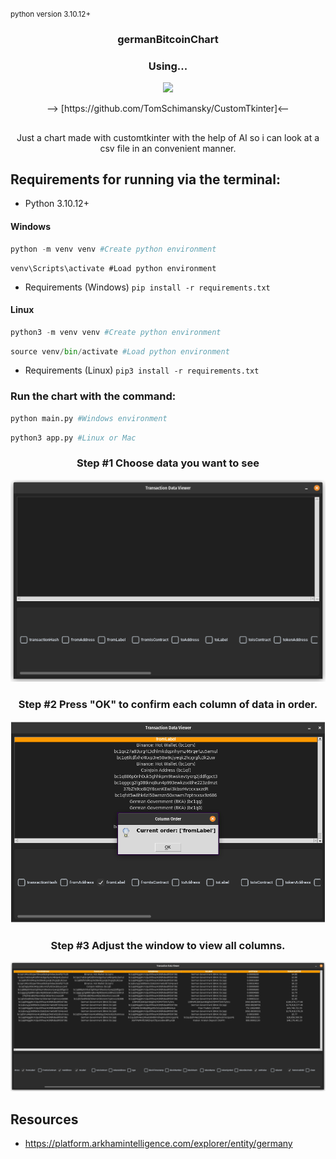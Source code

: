 <small>python version 3.10.12+</small>


<h3 align="center">  germanBitcoinChart</h3>
<h3 align="center"> Using...</h3>
    <p align="center">
    <picture>
        <source media="(prefers-color-scheme: dark)" srcset="./images/CustomTkinter_logo_dark.png">
        <img src="./images/CustomTkinter_logo_light.png">
    </picture>
    </p>
<div align="center">
--> [https://github.com/TomSchimansky/CustomTkinter]<--

##
Just a chart made with customtkinter with the help of AI so i can look at a csv file in an convenient manner.
</div>






## Requirements for running via the terminal:

- Python 3.10.12+
#### Windows
```py
python -m venv venv #Create python environment
```
    
```
venv\Scripts\activate #Load python environment
```
- Requirements (Windows) `pip install -r requirements.txt`

#### Linux
```py
python3 -m venv venv #Create python environment
```
    
```py
source venv/bin/activate #Load python environment
```
- Requirements (Linux) `pip3 install -r requirements.txt`

### Run the chart with the command:
```py
python main.py #Windows environment
```

```py
python3 app.py #Linux or Mac
```




<h3 align="center">Step #1 Choose data you want to see</h3>
    <p align="center">
    <picture>
        <source media="(prefers-color-scheme: dark)" srcset="./images/photo_01.png">
        <img src="./images/photo_01.png">
    </picture>
    </p>
</h3>

<h3 align="center">Step #2 Press "OK" to confirm each column of data in order.</h3>
    <p align="center">
    <picture>
        <source media="(prefers-color-scheme: dark)" srcset="./images/photo_02.png">
        <img src="./images/photo_02.png">
    </picture>
    </p>
</h3>

<h3 align="center">Step #3 Adjust the window to view all columns.</h3>
    <p align="center">
    <picture>
        <source media="(prefers-color-scheme: dark)" srcset="./images/photo_04.png">
        <img src="./images/photo_04.png">
    </picture>
    </p>
</h3>

## Resources
- https://platform.arkhamintelligence.com/explorer/entity/germany